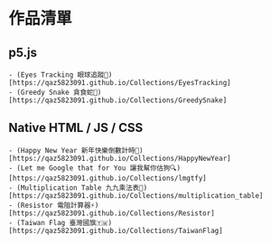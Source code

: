# 作品清單
## p5.js
    - (Eyes Tracking 眼球追蹤👀)[https://qaz5823091.github.io/Collections/EyesTracking]
    - (Greedy Snake 貪食蛇🐍)[https://qaz5823091.github.io/Collections/GreedySnake]

## Native HTML / JS / CSS
    - (Happy New Year 新年快樂倒數計時🎉)[https://qaz5823091.github.io/Collections/HappyNewYear]
    - (Let me Google that for You 讓我幫你估狗🔍)[https://qaz5823091.github.io/Collections/lmgtfy]
    - (Multiplication Table 九九乘法表🔢)[https://qaz5823091.github.io/Collections/multiplication_table]
    - (Resistor 電阻計算器⚡)[https://qaz5823091.github.io/Collections/Resistor]
    - (Taiwan Flag 臺灣國旗🇹🇼)[https://qaz5823091.github.io/Collections/TaiwanFlag]
